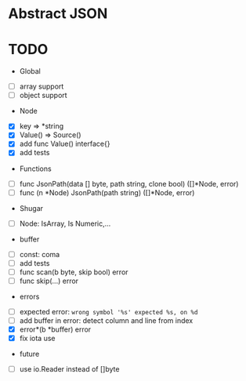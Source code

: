 # Abstract JSON


# TODO

- Global
- [ ] array support
- [ ] object support
- Node
- [x] key => *string
- [x] ‌Value() => Source()
- [x] add func Value() interface{}
- [x] add tests
- Functions 
- [ ] func JsonPath(data [] byte, path string, clone bool) ([]*Node, error) 
- [ ] func (n *Node) JsonPath(path string) ([]*Node, error)
- Shugar
- [ ] ‌Node: IsArray, Is Numeric,...
- buffer
- [ ] ‌const: coma
- [ ] add tests
- [ ] func scan(b byte, skip bool) error
- [ ] func skip(...) error
- errors
- [ ] expected error: `wrong symbol '%s' expected %s, on %d`
- [ ] add buffer in error: detect column and line from index
- [x] ‌error*(b *buffer) error
- [x] fix iota use
- future
- [ ] use io.Reader instead of []byte
